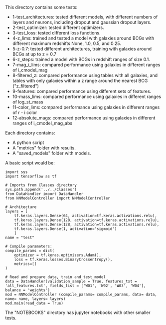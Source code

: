 This directory contains some tests:

+ 1-test_architectures: tested different models, with different numbers of layers and neurons, including dropout and gaussian dropout layers.
+ 2-test_optimizer: tested different optimizers.
+ 3-test_loss: tested different loss functions.
+ 4-z_lims: trained and tested a model with galaxies around BCGs with different maximum redshifts None, 1.0, 0.5, and 0.25.
+ 5-z-0.7: tested different architectures, training with galaxies around BCGs at up to z = 0.7
+ 6-z_steps: trained a model with BCGs in redshift ranges of size 0.1.
+ 7-mag_i_lims: compared performance using galaxies in different ranges of i_cmodel_mag
+ 8-filtered_z: compared performance using tables with all galaxies, and tables with only galaxies within a z range around the nearest BCG ("z_filtered")
+ 9-features: compared performance using different sets of features.
+ 10-mass_lims: compared performance using galaxies in different ranges of log_st_mass
+ 11-color_lims: compared performance using galaxies in different ranges of r - i color
+ 12-absolute_mags: compared performance using galaxies in different ranges of i_cmodel_mag_abs

Each directory contains:

+ A python script
+ A "metrics" folder with results.
+ A "saved_models" folder with models.

A basic script would be:

    import sys
    import tensorflow as tf

    # Imports from Classes directory
    sys.path.append('../../Classes')
    from DataHandler import DataHandler
    from NNModelController import NNModelController

    # Architecture
    layers = [
        tf.keras.layers.Dense(64, activation=tf.keras.activations.relu),
        tf.keras.layers.Dense(128, activation=tf.keras.activations.relu),
        tf.keras.layers.Dense(128, activation=tf.keras.activations.relu),
        tf.keras.layers.Dense(1, activation='sigmoid')
        ]
    name = "test"

    # Compile parameters:
    compile_params = dict(
        optimizer = tf.keras.optimizers.Adam(),
        loss = tf.keras.losses.BinaryCrossentropy(),
        metrics=[]   
    )

    # Read and prepare data, train and test model
    data = DataHandler(validation_sample = True, features_txt = 'all_features.txt', fields_list = ['W01', 'W02', 'W03', 'W04'], balance = 'weights')
    mod = NNModelController (compile_params= compile_params, data= data, name= name, layers= layers)
    mod.main(read_data = True)

The "NOTEBOOKS" directory has jupyter notebooks with other smaller tests.